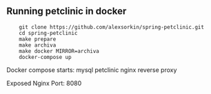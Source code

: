 ## Running petclinic in docker
```
	git clone https://github.com/alexsorkin/spring-petclinic.git
	cd spring-petclinic
	make prepare
	make archiva
	make docker MIRROR=archiva
	docker-compose up
```

Docker compose starts:
mysql
petclinic
nginx reverse proxy

Exposed Nginx Port: 8080
